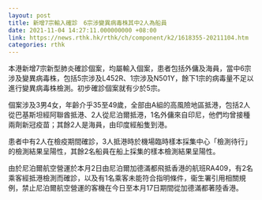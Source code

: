 ```yaml
---
layout: post
title: 新增7宗輸入確診　6宗涉變異病毒株其中2人為船員
date: 2021-11-04 14:27:11.000000000 +08:00
link: https://news.rthk.hk/rthk/ch/component/k2/1618355-20211104.htm
categories: rthk
---
```


本港新增7宗新型肺炎確診個案，均屬輸入個案，患者包括外傭及海員，當中6宗涉及變異病毒株，包括5宗涉及L452R、1宗涉及N501Y，餘下1宗的病毒量不足以進行變異病毒株檢測。初步確診個案就有少於5宗。

個案涉及3男4女，年齡介乎35至49歲，全部由A組的高風險地區抵港，包括2人從巴基斯坦經阿聯酋抵港、2人從尼泊爾抵港，1名外傭來自印尼，他們均曾接種兩劑新冠疫苗；其餘2人是海員，由印度經船隻到港。

患者中有2人在檢疫期間確診，3人抵港時於機場臨時樣本採集中心「檢測待行」的檢測結果呈陽性，其餘2名船員在船上採集的樣本檢測結果呈陽性。

由於尼泊爾航空營運於本月2日由尼泊爾加德滿都飛抵香港的航班RA409，有2名乘客經抵港檢測而確診，以及有1名乘客未能符合指明條件，衞生署引用相關規例，禁止尼泊爾航空營運的客機在今日至本月17日期間從加德滿都著陸香港。
